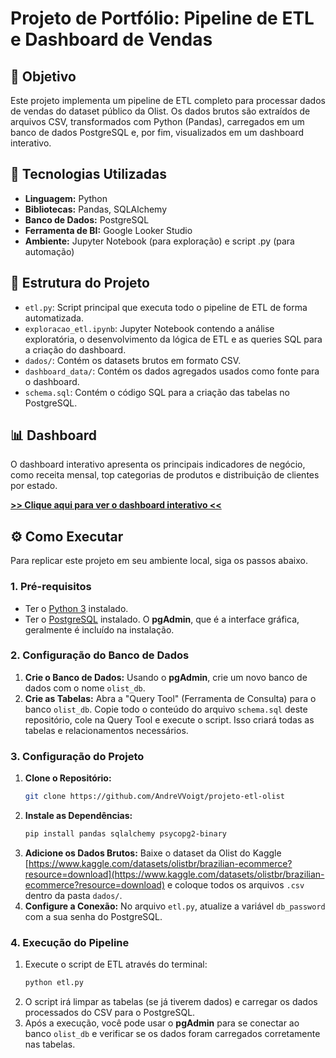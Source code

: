 # Projeto de Portfólio: Pipeline de ETL e Dashboard de Vendas

## 🎯 Objetivo
Este projeto implementa um pipeline de ETL completo para processar dados de vendas do dataset público da Olist. Os dados brutos são extraídos de arquivos CSV, transformados com Python (Pandas), carregados em um banco de dados PostgreSQL e, por fim, visualizados em um dashboard interativo.

## 🚀 Tecnologias Utilizadas
- **Linguagem:** Python
- **Bibliotecas:** Pandas, SQLAlchemy
- **Banco de Dados:** PostgreSQL
- **Ferramenta de BI:** Google Looker Studio
- **Ambiente:** Jupyter Notebook (para exploração) e script .py (para automação)

## 📁 Estrutura do Projeto
- `etl.py`: Script principal que executa todo o pipeline de ETL de forma automatizada.
- `exploracao_etl.ipynb`: Jupyter Notebook contendo a análise exploratória, o desenvolvimento da lógica de ETL e as queries SQL para a criação do dashboard.
- `dados/`: Contém os datasets brutos em formato CSV.
- `dashboard_data/`: Contém os dados agregados usados como fonte para o dashboard.
- `schema.sql`: Contém o código SQL para a criação das tabelas no PostgreSQL.

## 📊 Dashboard
O dashboard interativo apresenta os principais indicadores de negócio, como receita mensal, top categorias de produtos e distribuição de clientes por estado.

**[>> Clique aqui para ver o dashboard interativo <<](https://lookerstudio.google.com/reporting/74848e0d-43a6-4637-bb43-b380ca1b9603)**

## ⚙️ Como Executar

Para replicar este projeto em seu ambiente local, siga os passos abaixo.

### 1. Pré-requisitos
- Ter o [Python 3](https://www.python.org/downloads/) instalado.
- Ter o [PostgreSQL](https://www.postgresql.org/download/) instalado. O **pgAdmin**, que é a interface gráfica, geralmente é incluído na instalação.

### 2. Configuração do Banco de Dados
1.  **Crie o Banco de Dados:** Usando o **pgAdmin**, crie um novo banco de dados com o nome `olist_db`.
2.  **Crie as Tabelas:** Abra a "Query Tool" (Ferramenta de Consulta) para o banco `olist_db`. Copie todo o conteúdo do arquivo `schema.sql` deste repositório, cole na Query Tool e execute o script. Isso criará todas as tabelas e relacionamentos necessários.

### 3. Configuração do Projeto
1.  **Clone o Repositório:**
    ```bash
    git clone https://github.com/AndreVVoigt/projeto-etl-olist
    ```
2.  **Instale as Dependências:**
    ```bash
    pip install pandas sqlalchemy psycopg2-binary
    ```
3.  **Adicione os Dados Brutos:** Baixe o dataset da Olist do Kaggle [https://www.kaggle.com/datasets/olistbr/brazilian-ecommerce?resource=download](https://www.kaggle.com/datasets/olistbr/brazilian-ecommerce?resource=download) e coloque todos os arquivos `.csv` dentro da pasta `dados/`.
4.  **Configure a Conexão:** No arquivo `etl.py`, atualize a variável `db_password` com a sua senha do PostgreSQL.

### 4. Execução do Pipeline
1.  Execute o script de ETL através do terminal:
    ```bash
    python etl.py
    ```
2.  O script irá limpar as tabelas (se já tiverem dados) e carregar os dados processados do CSV para o PostgreSQL.
3.  Após a execução, você pode usar o **pgAdmin** para se conectar ao banco `olist_db` e verificar se os dados foram carregados corretamente nas tabelas.

